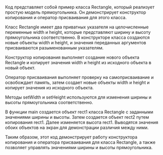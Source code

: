 Код представляет собой пример класса Rectangle, который реализует простую модель прямоугольника. Он демонстрирует конструктор копирования и оператор присваивания для этого класса.

Класс Rectangle имеет два приватных указателя на целочисленные переменные width и height, которые представляют ширину и высоту прямоугольника соответственно. В конструкторе класса создаются новые объекты width и height, и значения переданных аргументов присваиваются разыменованным указателям.

Конструктор копирования выполняет создание нового объекта Rectangle и копирует значения width и height из исходного объекта в новый объект.

Оператор присваивания выполняет проверку на самоприсваивание и освобождает память, затем создает новые объекты width и height и копирует значения из исходного объекта.

Методы setWidth и setHeight используются для изменения ширины и высоты прямоугольника соответственно.

В функции main создается объект rect1 класса Rectangle с заданными значениями ширины и высоты. Затем создается объект rect2 путем копирования rect1. Далее изменяется высота rect1. Выводятся значения обоих объектов на экран для демонстрации различия между ними.

Таким образом, этот код демонстрирует работу конструктора копирования и оператора присваивания для класса Rectangle, а также позволяет управлять значениями ширины и высоты прямоугольника.